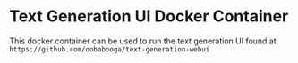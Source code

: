 # Text Generation UI Docker Container
This docker container can be used to run the text generation UI found at ```https://github.com/oobabooga/text-generation-webui```

